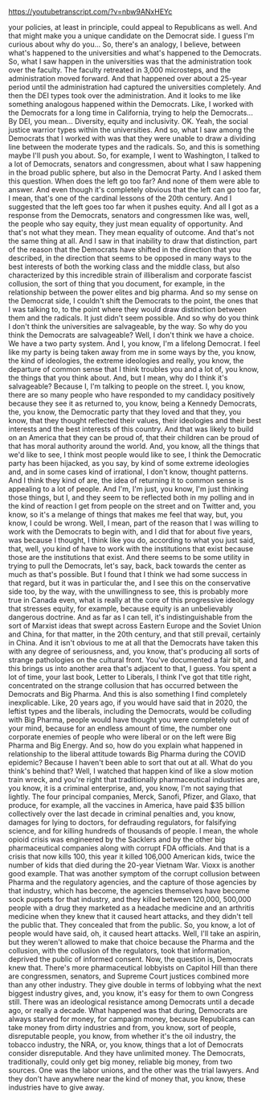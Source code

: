 https://youtubetranscript.com/?v=nbw9ANxHEYc

 your policies, at least in principle, could appeal to Republicans as well. And that might make you a unique candidate on the Democrat side. I guess I'm curious about why do you... So, there's an analogy, I believe, between what's happened to the universities and what's happened to the Democrats. So, what I saw happen in the universities was that the administration took over the faculty. The faculty retreated in 3,000 microsteps, and the administration moved forward. And that happened over about a 25-year period until the administration had captured the universities completely. And then the DEI types took over the administration. And it looks to me like something analogous happened within the Democrats. Like, I worked with the Democrats for a long time in California, trying to help the Democrats... By DEI, you mean... Diversity, equity and inclusivity. OK. Yeah, the social justice warrior types within the universities. And so, what I saw among the Democrats that I worked with was that they were unable to draw a dividing line between the moderate types and the radicals. So, and this is something maybe I'll push you about. So, for example, I went to Washington, I talked to a lot of Democrats, senators and congressmen, about what I saw happening in the broad public sphere, but also in the Democrat Party. And I asked them this question. When does the left go too far? And none of them were able to answer. And even though it's completely obvious that the left can go too far, I mean, that's one of the cardinal lessons of the 20th century. And I suggested that the left goes too far when it pushes equity. And all I got as a response from the Democrats, senators and congressmen like was, well, the people who say equity, they just mean equality of opportunity. And that's not what they mean. They mean equality of outcome. And that's not the same thing at all. And I saw in that inability to draw that distinction, part of the reason that the Democrats have shifted in the direction that you described, in the direction that seems to be opposed in many ways to the best interests of both the working class and the middle class, but also characterized by this incredible strain of illiberalism and corporate fascist collusion, the sort of thing that you document, for example, in the relationship between the power elites and big pharma. And so my sense on the Democrat side, I couldn't shift the Democrats to the point, the ones that I was talking to, to the point where they would draw distinction between them and the radicals. It just didn't seem possible. And so why do you think I don't think the universities are salvageable, by the way. So why do you think the Democrats are salvageable? Well, I don't think we have a choice. We have a two party system. And I, you know, I'm a lifelong Democrat. I feel like my party is being taken away from me in some ways by the, you know, the kind of ideologies, the extreme ideologies and really, you know, the departure of common sense that I think troubles you and a lot of, you know, the things that you think about. And, but I mean, why do I think it's salvageable? Because I, I'm talking to people on the street. I, you know, there are so many people who have responded to my candidacy positively because they see it as returned to, you know, being a Kennedy Democrats, the, you know, the Democratic party that they loved and that they, you know, that they thought reflected their values, their ideologies and their best interests and the best interests of this country. And that was likely to build on an America that they can be proud of, that their children can be proud of that has moral authority around the world. And, you know, all the things that we'd like to see, I think most people would like to see, I think the Democratic party has been hijacked, as you say, by kind of some extreme ideologies and, and in some cases kind of irrational, I don't know, thought patterns. And I think they kind of are, the idea of returning it to common sense is appealing to a lot of people. And I'm, I'm just, you know, I'm just thinking those things, but I, and they seem to be reflected both in my polling and in the kind of reaction I get from people on the street and on Twitter and, you know, so it's a melange of things that makes me feel that way, but, you know, I could be wrong. Well, I mean, part of the reason that I was willing to work with the Democrats to begin with, and I did that for about five years, was because I thought, I think like you do, according to what you just said, that, well, you kind of have to work with the institutions that exist because those are the institutions that exist. And there seems to be some utility in trying to pull the Democrats, let's say, back, back towards the center as much as that's possible. But I found that I think we had some success in that regard, but it was in particular the, and I see this on the conservative side too, by the way, with the unwillingness to see, this is probably more true in Canada even, what is really at the core of this progressive ideology that stresses equity, for example, because equity is an unbelievably dangerous doctrine. And as far as I can tell, it's indistinguishable from the sort of Marxist ideas that swept across Eastern Europe and the Soviet Union and China, for that matter, in the 20th century, and that still prevail, certainly in China. And it isn't obvious to me at all that the Democrats have taken this with any degree of seriousness, and, you know, that's producing all sorts of strange pathologies on the cultural front. You've documented a fair bit, and this brings us into another area that's adjacent to that, I guess. You spent a lot of time, your last book, Letter to Liberals, I think I've got that title right, concentrated on the strange collusion that has occurred between the Democrats and Big Pharma. And this is also something I find completely inexplicable. Like, 20 years ago, if you would have said that in 2020, the leftist types and the liberals, including the Democrats, would be colluding with Big Pharma, people would have thought you were completely out of your mind, because for an endless amount of time, the number one corporate enemies of people who were liberal or on the left were Big Pharma and Big Energy. And so, how do you explain what happened in relationship to the liberal attitude towards Big Pharma during the COVID epidemic? Because I haven't been able to sort that out at all. What do you think's behind that? Well, I watched that happen kind of like a slow motion train wreck, and you're right that traditionally pharmaceutical industries are, you know, it is a criminal enterprise, and, you know, I'm not saying that lightly. The four principal companies, Merck, Sanofi, Pfizer, and Glaxo, that produce, for example, all the vaccines in America, have paid $35 billion collectively over the last decade in criminal penalties and, you know, damages for lying to doctors, for defrauding regulators, for falsifying science, and for killing hundreds of thousands of people. I mean, the whole opioid crisis was engineered by the Sacklers and by the other big pharmaceutical companies along with corrupt FDA officials. And that is a crisis that now kills 100, this year it killed 106,000 American kids, twice the number of kids that died during the 20-year Vietnam War. Vioxx is another good example. That was another symptom of the corrupt collusion between Pharma and the regulatory agencies, and the capture of those agencies by that industry, which has become, the agencies themselves have become sock puppets for that industry, and they killed between 120,000, 500,000 people with a drug they marketed as a headache medicine and an arthritis medicine when they knew that it caused heart attacks, and they didn't tell the public that. They concealed that from the public. So, you know, a lot of people would have said, oh, it caused heart attacks. Well, I'll take an aspirin, but they weren't allowed to make that choice because the Pharma and the collusion, with the collusion of the regulators, took that information, deprived the public of informed consent. Now, the question is, Democrats knew that. There's more pharmaceutical lobbyists on Capitol Hill than there are congressmen, senators, and Supreme Court justices combined more than any other industry. They give double in terms of lobbying what the next biggest industry gives, and, you know, it's easy for them to own Congress still. There was an ideological resistance among Democrats until a decade ago, or really a decade. What happened was that during, Democrats are always starved for money, for campaign money, because Republicans can take money from dirty industries and from, you know, sort of people, disreputable people, you know, from whether it's the oil industry, the tobacco industry, the NRA, or, you know, things that a lot of Democrats consider disreputable. And they have unlimited money. The Democrats, traditionally, could only get big money, reliable big money, from two sources. One was the labor unions, and the other was the trial lawyers. And they don't have anywhere near the kind of money that, you know, these industries have to give away.